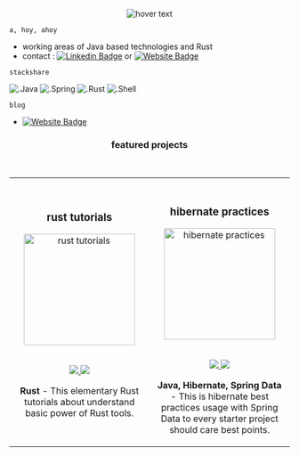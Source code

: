 <p align="center">
  <img src="https://about.burakcekil.com/resources/sailing_4.jpeg" title="hover text">
</p>


`a, hoy, ahoy`

- working areas of Java based technologies and Rust
- contact : [![Linkedin Badge](https://img.shields.io/badge/-burakcekil-blue?style=flat-square&logo=Linkedin&logoColor=white&link=https://www.linkedin.com/in/burakcekil/)](https://www.linkedin.com/in/burakcekil/) or  [![Website Badge](https://img.shields.io/website?down_color=red&down_message=down&label=about.burakcekil.com&style=flat-square&up_color=green&up_message=up&url=http%3A%2F%2Fabout.burakcekil.com)](https://about.burakcekil.com)


`stackshare`

![.Java](https://img.shields.io/badge/Java-5382A1?style=for-the-badge&logo=java&logoColor=white)
![.Spring](https://img.shields.io/static/v1?style=for-the-badge&message=Spring&color=success&logo=Spring&logoColor=FFFFFF&label=)
![.Rust](https://img.shields.io/badge/Rust-E33717?style=for-the-badge&logo=rust&logoColor=white)
![.Shell](https://img.shields.io/badge/Shell_Script-121011?style=for-the-badge&logo=gnu-bash&logoColor=white)

`blog`

- [![Website Badge](https://img.shields.io/website?down_color=red&down_message=down&label=burakcekil.com&style=flat-square&up_color=green&up_message=up&url=http%3A%2F%2Fburakcekil.com)](https://burakcekil.com)


<h3 align="center">featured projects</h3>
<br>
<div align="center">
<table>
<tr>
<td width="50%">
<h3 align="center">rust tutorials</h3>
<div align="center">
<a href="https://github.com/cekil/rust-tutorials" target="_blank"><img src="https://about.burakcekil.com/resources/rust.jpg" width="200" alt="rust tutorials"></a>
  <br>
<br>
<p>
<a href="https://github.com/cekil/rust-tutorials" target="_blank">
<img src="https://img.shields.io/badge/CODE-dddddd?style=for-the-badge&logo=github&logoColor=black">
</a>
<a href="https://github.com/cekil/rust-tutorials" target="_blank">
<img src="https://img.shields.io/badge/-website-green?style=for-the-badge&color=E23818">
</a>
</p>
<p><strong>Rust</strong> - This elementary Rust tutorials about understand basic power of Rust tools.</p>
</div>

</td>

<td width="50%">
  <br>
<h3 align="center">hibernate practices</h3>
<div align="center">                                       
<a href="https://github.com/cekil/hibernate-practices" target="_blank"><img src="https://about.burakcekil.com/resources/hibernate.jpg" width="200" alt="hibernate practices"></a>
<br>
<br>
<p>
<a href="https://github.com/cekil/hibernate-practices" target="_blank">
<img src="https://img.shields.io/badge/CODE-dddddd?style=for-the-badge&logo=github&logoColor=black">
</a>
<a href="https://github.com/cekil/hibernate-practices" target="_blank">
<img src="https://img.shields.io/badge/-website-green?style=for-the-badge&color=2d358f">
</a>
</p>
</p><strong>Java, Hibernate, Spring Data</strong> - This is hibernate best practices usage with Spring Data to every starter project should care best points.</p>
</div>
</td>
</tr>                                                               
</table>                                                                                 
</div>
<br>



